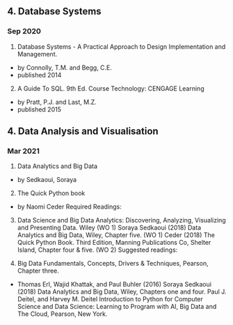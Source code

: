 ## 4. Database Systems
### Sep 2020
1.  Database Systems - A Practical Approach to Design Implementation and Management.
- by Connolly, T.M. and Begg, C.E. 
- published 2014

2. A Guide To SQL. 9th Ed. Course Technology: CENGAGE Learning
- by Pratt, P.J. and Last, M.Z. 
- published 2015 

## 4. Data Analysis and Visualisation
### Mar 2021

1. Data Analytics and Big Data
- by Sedkaoui, Soraya

2. The Quick Python book 
- by Naomi Ceder
Required Readings:

3. Data Science and Big Data Analytics: Discovering, Analyzing, Visualizing and Presenting Data. 
Wiley (WO 1)
Soraya Sedkaoui (2018) Data Analytics and Big Data, Wiley, Chapter five. (WO 1)
Ceder (2018) The Quick Python Book. Third Edition, Manning Publications Co, Shelter Island, Chapter four & five. (WO 2)
Suggested readings:

4. Big Data Fundamentals, Concepts, Drivers & Techniques, Pearson, Chapter three.
- Thomas Erl, Wajid Khattak, and Paul Buhler (2016) 
Soraya Sedkaoui (2018) Data Analytics and Big Data, Wiley, Chapters one and four.
Paul J. Deitel, and Harvey M. Deitel Introduction to Python for Computer Science and Data Science: Learning to Program with AI, Big Data and The Cloud, Pearson, New York.